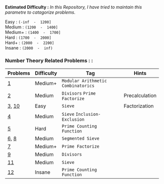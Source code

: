 **Estimated Difficulty :** *In this Repository, I have tried to maintain this parametre to catagorize problems.*  

Easy : `(-inf  -  1200]`  
Medium : `(1200  -  1400] `  
Medium+ : `(1400  -  1700]`  
Hard : `(1700  -  2000]`  
Hard+ : `(2000  -  2200]`  
Insane : `(2000  -  inf)`   


### Number Theory Related Problems : : 

| Problems     | Difficulty    | Tag     | Hints     |
|--------------|--------------|--------------|--------------|
| [1](https://codeforces.com/contest/300/problem/C) | Medium+ | `Modular Arithmetic` `Combinatorics` |  |
| [2](https://www.spoj.com/problems/DIV/) | Medium | `Divisors` `Prime Factorize` | Precalculation |
| [3](https://codeforces.com/problemset/problem/230/B), [10](https://www.spoj.com/problems/TDPRIMES/) | Easy | `Sieve` | Factorization |
| [4](https://www.spoj.com/problems/KPRIMESB/) | Medium | `Sieve` `Inclusion-Exclusion` |  |
| [5](https://www.spoj.com/problems/NTHPRIME/) | Hard | `Prime Counting Function` | |
| [6](https://www.spoj.com/problems/PRINT/), [8](https://www.spoj.com/problems/PRIME1/) | Medium | `Segmented Sieve` | |
| [7](https://www.spoj.com/problems/MAIN12B/) | Medium+ | `Prime Factorize` | |
| [9](https://www.spoj.com/problems/COMDIV/) | Medium | `Divisors` | |
| [11](https://www.spoj.com/problems/PTRI/) | Medium | `Sieve` | |
| [12](https://codeforces.com/contest/665/problem/F) | Insane | `Prime Counting Function` | |
